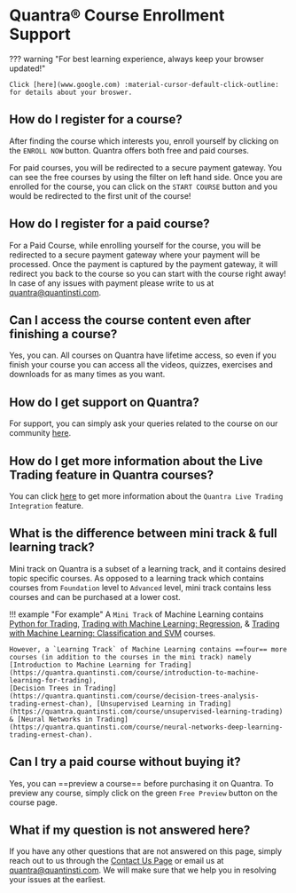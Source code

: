 # Quantra® Course Enrollment Support

??? warning "For best learning experience, always keep your browser updated!"

    Click [here](www.google.com) :material-cursor-default-click-outline: for details about your broswer.

## How do I register for a course?

After finding the course which interests you, enroll yourself by clicking 
on the `ENROLL NOW` button. Quantra offers both free and paid courses. 

For paid courses, you will be redirected to a secure payment gateway. 
You can see the free courses by using the filter on left hand side. Once 
you are enrolled for the course, you can click on the `START COURSE` button 
and you would be redirected to the first unit of the course!

## How do I register for a paid course?

For a Paid Course, while enrolling yourself for the course, you will be 
redirected to a secure payment gateway where your payment will be 
processed. Once the payment is captured by the payment gateway, it will 
redirect you back to the course so you can start with the course right
away! In case of any issues with payment please write to 
us at [quantra@quantinsti.com](quantra@quantinsti.com).

## Can I access the course content even after finishing a course?

Yes, you can. All courses on Quantra have lifetime access, so even if you 
finish your course you can access all the videos, quizzes, exercises and 
downloads for as many times as you want.

## How do I get support on Quantra?

For support, you can simply ask your queries related to the course on our 
community [here](https://quantra.quantinsti.com/community).

## How do I get more information about the Live Trading feature in Quantra courses?

You can click [here](https://quantra.quantinsti.com/live-trading) 
to get more information about the `Quantra Live Trading Integration` feature. 

## What is the difference between mini track & full learning track?

Mini track on Quantra is a subset of a learning track, and it contains desired topic
specific courses. As opposed to a learning track which contains courses from `Foundation`
level to `Advanced` level, mini track contains less courses and can be purchased at a lower cost.

!!! example "For example"
    A `Mini Track` of Machine Learning contains [Python for Trading](https://quantra.quantinsti.com/course/python-for-trading), [Trading with Machine Learning: Regression](https://quantra.quantinsti.com/course/trading-with-machine-learning-regression), 
    & [Trading with Machine Learning: Classification and SVM](https://quantra.quantinsti.com/course/trading-machine-learning-classification-svm) courses. 

    However, a `Learning Track` of Machine Learning contains ==four== more courses (in addition to the courses in the mini track) namely [Introduction to Machine Learning for Trading](https://quantra.quantinsti.com/course/introduction-to-machine-learning-for-trading), 
    [Decision Trees in Trading](https://quantra.quantinsti.com/course/decision-trees-analysis-trading-ernest-chan), [Unsupervised Learning in Trading](https://quantra.quantinsti.com/course/unsupervised-learning-trading) & [Neural Networks in Trading](https://quantra.quantinsti.com/course/neural-networks-deep-learning-trading-ernest-chan).

## Can I try a paid course without buying it?

Yes, you can ==preview a course== before purchasing it on Quantra. To preview any course, simply click on 
the green `Free Preview` button on the course page.

## What if my question is not answered here?

If you have any other questions that are not answered on this page, simply 
reach out to us through the [Contact Us Page](https://www.quantinsti.com/contact-us) 
or email us at [quantra@quantinsti.com](quantra@quantinsti.com). We will 
make sure that we help you in resolving your issues at the earliest.